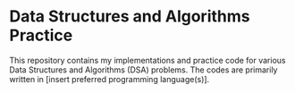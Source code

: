 
# Data Structures and Algorithms Practice

This repository contains my implementations and practice code for various Data Structures and Algorithms (DSA) problems. The codes are primarily written in [insert preferred programming language(s)].

